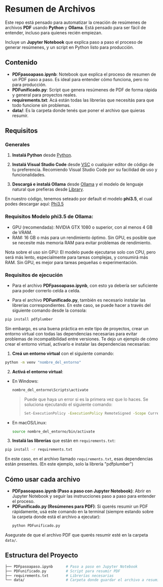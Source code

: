 # Resumen de Archivos
Este repo está pensado para automatizar la creación de resúmenes de archivos **PDF** usando **Python** y **Ollama**. Está pensado para ser fácil de entender, incluso para quienes recién empiezan.

Incluye un **Jupyter Notebook** que explica paso a paso el proceso de generar resúmenes, y un script en Python listo para producción.

## Contenido

- **PDFpasoapaso.ipynb**: Notebook que explica el proceso de resumen de un PDF paso a paso. Es ideal para entender cómo funciona, pero no para producción.
- **PDFunificado.py**: Script que genera resúmenes de PDF de forma rápida y general para proyectos reales.
- **requirements.txt**: Acá están todas las librerías que necesitás para que todo funcione sin problemas.
- **data/**: Es la carpeta donde tenés que poner el archivo que quieras resumir.

## Requisitos

### Generales

1. **Instalá Python** desde [Python](https://www.python.org/downloads/).

2. **Instalá Visual Studio Code** desde [VSC](https://code.visualstudio.com/download) o cualquier editor de código de tu preferencia. Recomiendo Visual Studio Code por su facilidad de uso y funcionalidades.

3. **Descargá e instalá Ollama** desde [Ollama](https://ollama.com/) y el modelo de lenguaje natural que prefieras desde [Library](https://ollama.com/library).

En nuestro código, tenemos seteado por default el modelo **phi3.5**, el cual podes descargar aquí: [Phi3.5](https://ollama.com/library/phi3.5)

### Requisitos Modelo phi3.5 de Ollama:

- GPU (recomendada): NVIDIA GTX 1080 o superior, con al menos 4 GB de VRAM. 
- RAM: 16 GB o más para un rendimiento óptimo. Sin GPU, es posible que se necesite más memoria RAM para evitar problemas de rendimiento.

Nota sobre el uso sin GPU: El modelo puede ejecutarse solo con CPU, pero será más lento, especialmente para tareas complejas, y consumirá más RAM. Sin GPU, es mejor para tareas pequeñas o experimentación.

### Requisitos de ejecución

- Para el archivo **PDFpasoapaso.ipynb**, con esto ya debería ser suficiente para poder correrlo celda a celda.

- Para el archivo **PDFunificado.py**, también es necesario instalar las librerías correspondientes. En este caso, se puede hacer a través del siguiente comando desde la consola:

```bash
pip install pdfplumber
```
Sin embargo, es una buena práctica en este tipo de proyectos, crear un entorno virtual con todas las dependencias necesarias para evitar problemas de incompatibilidad entre versiones. Te dejo un ejemplo de cómo crear el entorno virtual, activarlo e instalar las dependencias necesarias:

1. **Creá un entorno virtual** con el siguiente comando:

  ```bash
  python -m venv "nombre_del_entorno"
  ```

2. **Activá el entorno virtual**:
  - En Windows:
    ```bash
    nombre_del_entorno\Scripts\activate
    ```
    > Puede que haya un error si es la primera vez que lo haces. Se soluciona ejecutando el siguiente comando:
    > ```bash
    > Set-ExecutionPolicy -ExecutionPolicy RemoteSigned -Scope CurrentUser
    > ```
  - En macOS/Linux:
    ```bash
    source nombre_del_entorno/bin/activate
    ```

3. **Instalá las librerías** que están en `requirements.txt`:
  ```bash
  pip install -r requirements.txt
  ```


 En este caso, en el archivo llamado `requirements.txt`, esas dependencias están presentes. (En este ejemplo, solo la librería "pdfplumber")


## Cómo usar cada archivo

- **PDFpasoapaso.ipynb (Paso a paso con Jupyter Notebook)**: Abrir en Jupyter Notebook y seguir las instrucciones paso a paso para entender el proceso.
- **PDFunificado.py (Resúmenes para PDF)**: Si querés resumir un PDF rápidamente, usá este comando en la terminal (siempre estando sobre la carpeta donde está el archivo a ejecutar):
    ```bash
    python PDFunificado.py
    ```
Asegurate de que el archivo PDF que querés resumir esté en la carpeta `data/`.

## Estructura del Proyecto

```bash
├── PDFpasoapaso.ipynb      # Paso a paso en Jupyter Notebook
├── PDFunificado.py         # Script para resumir PDF
├── requirements.txt        # Librerías necesarias
└── data/                   # Carpeta donde guardar el archivo a resumir
```
